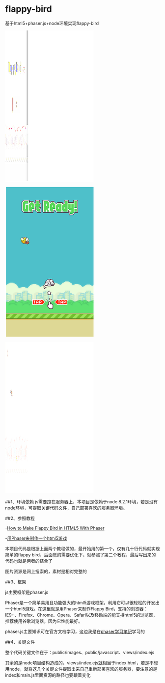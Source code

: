 # flappy-bird
基于html5+phaser.js+node环境实现flappy-bird

![README3](README_images\README3.png)

![README2](README_images\README2.png)

![README4](README_images\README4.png)

##1、环境依赖
js需要跑在服务器上，本项目是依赖于node 8.2.1环境，若是没有node环境，可提取关键代码文件，自己部署喜欢的服务器环境。

##2、参照教程

-[How to Make Flappy Bird in HTML5 With Phaser](http://www.lessmilk.com/tutorial/flappy-bird-phaser-1)

-[用Phaser来制作一个html5游戏](http://www.cnblogs.com/2050/p/3790279.html)

本项目代码是根据上面两个教程做的，最开始用的第一个，仅有几十行代码就实现简单的flappy bird，后面觉的需要优化下，就参照了第二个教程，最后写出来的代码也就是两者的结合了

图片资源是网上搜索的，素材是相对完整的

##3、框架

js主要框架是phaser.js

Phaser是一个简单易用且功能强大的html5游戏框架，利用它可以很轻松的开发出一个html5游戏。在这里就是用Phaser来制作Flappy Bird，支持的浏览器：IE9+、Firefox、Chrome、Opera、Safari以及移动端的能支持html5的浏览器，推荐使用谷歌浏览器，因为它性能最好。

phaser.js主要知识可在官方文档学习，这边我是在[phaser学习笔记](https://stonetingxin.gitbooks.io/phaser/content/introudce/README.html)学习的

##4、关键文件

整个代码关键文件在于：public/images、public/javascript、views/index.ejs

其余的是node项目结构造成的，views/index.ejs就相当于index.html，若是不想用node，就将这几个关键文件提取出来自己重新部署喜欢的服务器，要注意的是index和main.js里面资源的路径也要跟着变化